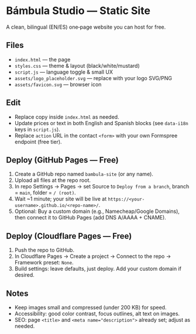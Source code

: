 # Bámbula Studio — Static Site

A clean, bilingual (EN/ES) one‑page website you can host for free.

## Files
- `index.html` — the page
- `styles.css` — theme & layout (black/white/mustard)
- `script.js` — language toggle & small UX
- `assets/logo_placeholder.svg` — replace with your logo SVG/PNG
- `assets/favicon.svg` — browser icon

## Edit
- Replace copy inside `index.html` as needed.
- Update prices or text in both English and Spanish blocks (see `data-i18n` keys in `script.js`).
- Replace `action` URL in the contact `<form>` with your own Formspree endpoint (free tier).

## Deploy (GitHub Pages — Free)
1. Create a GitHub repo named `bambula-site` (or any name).
2. Upload all files at the repo root.
3. In repo Settings → Pages → set Source to `Deploy from a branch`, branch = `main`, folder = `/ (root)`.
4. Wait ~1 minute; your site will be live at `https://<your-username>.github.io/<repo-name>/`.
5. Optional: Buy a custom domain (e.g., Namecheap/Google Domains), then connect it to GitHub Pages (add DNS A/AAAA + CNAME).

## Deploy (Cloudflare Pages — Free)
1. Push the repo to GitHub.
2. In Cloudflare Pages → Create a project → Connect to the repo → Framework preset: `None`.
3. Build settings: leave defaults, just deploy. Add your custom domain if desired.

## Notes
- Keep images small and compressed (under 200 KB) for speed.
- Accessibility: good color contrast, focus outlines, alt text on images.
- SEO: page `<title>` and `<meta name="description">` already set; adjust as needed.
